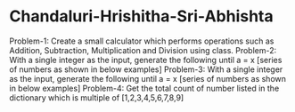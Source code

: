 # Chandaluri-Hrishitha-Sri-Abhishta

Problem-1: Create a small calculator which performs operations such as Addition, Subtraction, Multiplication and Division using class.
Problem-2: With a single integer as the input, generate the following until a = x [series of numbers as shown in below examples]
Problem-3: With a single integer as the input, generate the following until a = x [series of numbers as shown in below examples]
Problem-4: Get the total count of number listed in the dictionary which is multiple of [1,2,3,4,5,6,7,8,9]
